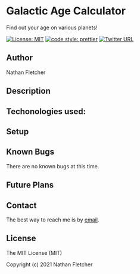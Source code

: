 # Galactic Age Calculator
Find out your age on various planets!

[![License: MIT](https://img.shields.io/badge/License-MIT-yellow.svg)](https://opensource.org/licenses/MIT)
[![code style: prettier](https://img.shields.io/badge/code_style-prettier-ff69b4.svg?style=flat-square)](https://github.com/prettier/prettier)
[![Twitter URL](https://img.shields.io/twitter/url/https/twitter.com/nathan_fletcher.svg?style=social&label=Follow%20%40nathan_fletcher)](https://twitter.com/nathan_fletcher)

## Author

Nathan Fletcher

## Description


## Techonologies used:

## Setup

## Known Bugs

There are no known bugs at this time.

## Future Plans

## Contact

The best way to reach me is by [email](mailto:nathan.fletcher@gmail.com).

## License

The MIT License (MIT)

Copyright (c) 2021 Nathan Fletcher
